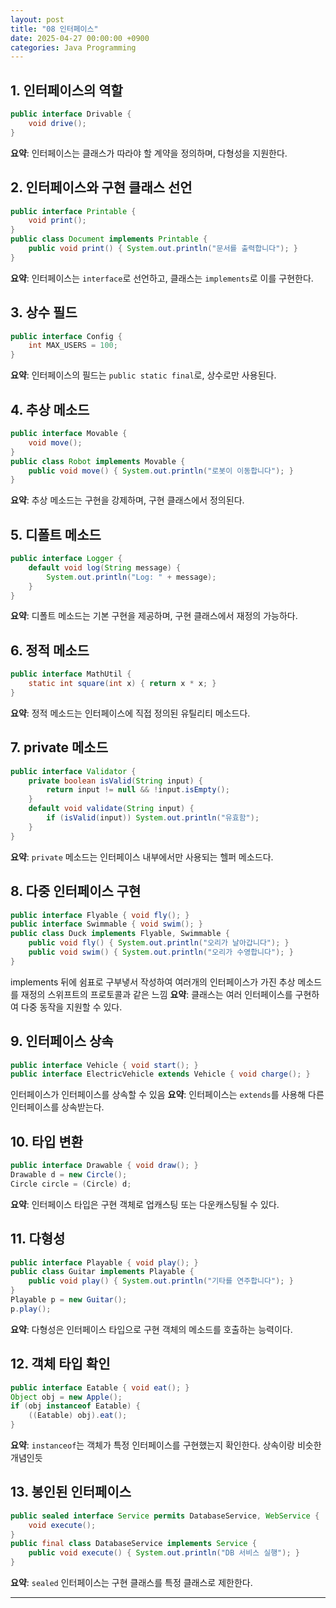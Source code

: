 ```yaml
---
layout: post
title: "08 인터페이스"
date: 2025-04-27 00:00:00 +0900
categories: Java Programming
---
```


## 1. 인터페이스의 역할
```java
public interface Drivable {
    void drive();
}
```
**요약**: 인터페이스는 클래스가 따라야 할 계약을 정의하며, 다형성을 지원한다.

## 2. 인터페이스와 구현 클래스 선언
```java
public interface Printable {
    void print();
}
public class Document implements Printable {
    public void print() { System.out.println("문서를 출력합니다"); }
}
```
**요약**: 인터페이스는 `interface`로 선언하고, 클래스는 `implements`로 이를 구현한다.

## 3. 상수 필드
```java
public interface Config {
    int MAX_USERS = 100;
}
```
**요약**: 인터페이스의 필드는 `public static final`로, 상수로만 사용된다.

## 4. 추상 메소드
```java
public interface Movable {
    void move();
}
public class Robot implements Movable {
    public void move() { System.out.println("로봇이 이동합니다"); }
}
```
**요약**: 추상 메소드는 구현을 강제하며, 구현 클래스에서 정의된다.

## 5. 디폴트 메소드
```java
public interface Logger {
    default void log(String message) {
        System.out.println("Log: " + message);
    }
}
```
**요약**: 디폴트 메소드는 기본 구현을 제공하며, 구현 클래스에서 재정의 가능하다.

## 6. 정적 메소드
```java
public interface MathUtil {
    static int square(int x) { return x * x; }
}
```
**요약**: 정적 메소드는 인터페이스에 직접 정의된 유틸리티 메소드다.

## 7. private 메소드
```java
public interface Validator {
    private boolean isValid(String input) {
        return input != null && !input.isEmpty();
    }
    default void validate(String input) {
        if (isValid(input)) System.out.println("유효함");
    }
}
```
**요약**: `private` 메소드는 인터페이스 내부에서만 사용되는 헬퍼 메소드다.

## 8. 다중 인터페이스 구현
```java
public interface Flyable { void fly(); }
public interface Swimmable { void swim(); }
public class Duck implements Flyable, Swimmable {
    public void fly() { System.out.println("오리가 날아갑니다"); }
    public void swim() { System.out.println("오리가 수영합니다"); }
}
```
implements 뒤에 쉼표로 구부냏서 작성하여 여러개의 인터페이스가 가진 추상 메소드를 재정의 스위프트의 프로토콜과 같은 느낌
**요약**: 클래스는 여러 인터페이스를 구현하여 다중 동작을 지원할 수 있다.

## 9. 인터페이스 상속
```java
public interface Vehicle { void start(); }
public interface ElectricVehicle extends Vehicle { void charge(); }
```
인터페이스가 인터페이스를 상속할 수 있음
**요약**: 인터페이스는 `extends`를 사용해 다른 인터페이스를 상속받는다.

## 10. 타입 변환
```java
public interface Drawable { void draw(); }
Drawable d = new Circle();
Circle circle = (Circle) d;
```
**요약**: 인터페이스 타입은 구현 객체로 업캐스팅 또는 다운캐스팅될 수 있다.

## 11. 다형성
```java
public interface Playable { void play(); }
public class Guitar implements Playable {
    public void play() { System.out.println("기타를 연주합니다"); }
}
Playable p = new Guitar();
p.play();
```
**요약**: 다형성은 인터페이스 타입으로 구현 객체의 메소드를 호출하는 능력이다.

## 12. 객체 타입 확인
```java
public interface Eatable { void eat(); }
Object obj = new Apple();
if (obj instanceof Eatable) {
    ((Eatable) obj).eat();
}
```
**요약**: `instanceof`는 객체가 특정 인터페이스를 구현했는지 확인한다.
상속이랑 비슷한 개념인듯

## 13. 봉인된 인터페이스
```java
public sealed interface Service permits DatabaseService, WebService {
    void execute();
}
public final class DatabaseService implements Service {
    public void execute() { System.out.println("DB 서비스 실행"); }
}
```
**요약**: `sealed` 인터페이스는 구현 클래스를 특정 클래스로 제한한다.

---
